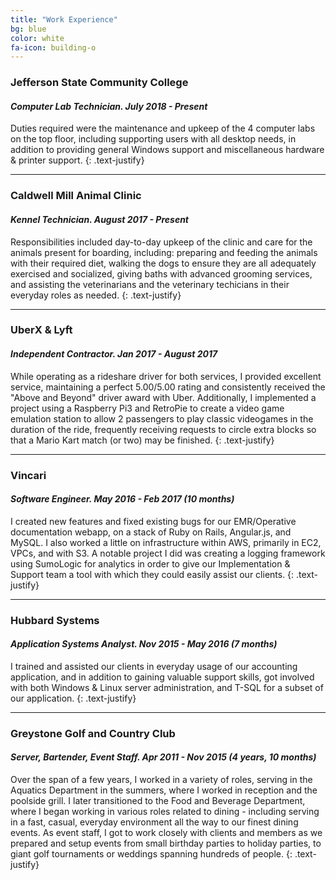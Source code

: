 ```yaml
---
title: "Work Experience"
bg: blue
color: white
fa-icon: building-o
---
```


### **Jefferson State Community College**
#### *Computer Lab Technician.    July 2018 - Present*

Duties required were the maintenance and upkeep of the 4 computer labs on the top floor, including supporting users with all desktop needs, in addition to providing general Windows support and miscellaneous hardware & printer support.
{: .text-justify}

---

### **Caldwell Mill Animal Clinic**
#### *Kennel Technician.    August 2017 - Present*

Responsibilities included day-to-day upkeep of the clinic and care for the animals present for boarding, including: preparing and feeding the animals with their required diet, walking the dogs to ensure they are all adequately exercised and socialized, giving baths with advanced grooming services, and assisting the veterinarians and the veterinary techicians in their everyday roles as needed.
{: .text-justify}

---

### **UberX & Lyft**
#### *Independent Contractor.    Jan 2017 - August 2017*

While operating as a rideshare driver for both services, I provided excellent service, maintaining a perfect 5.00/5.00 rating and consistently received the "Above and Beyond" driver award with Uber. Additionally, I implemented a project using a Raspberry Pi3 and RetroPie to create a video game emulation station to allow 2 passengers to play classic videogames in the duration of the ride, frequently receiving requests to circle extra blocks so that a Mario Kart match (or two) may be finished.
{: .text-justify}

---


### **Vincari**
#### *Software Engineer.    May 2016 - Feb 2017 (10 months)*

I created new features and fixed existing bugs for our EMR/Operative documentation webapp, on a stack of Ruby on Rails, Angular.js, and MySQL. I also worked a little on infrastructure within AWS, primarily in EC2, VPCs, and with S3. A notable project I did was creating a logging framework using SumoLogic for analytics in order to give our Implementation & Support team a tool with which they could easily assist our clients.
{: .text-justify}

---


### **Hubbard Systems**
#### *Application Systems Analyst.    Nov 2015 - May 2016 (7 months)*

I trained and assisted our clients in everyday usage of our accounting application, and in addition to gaining valuable support skills, got involved with both Windows & Linux server administration, and T-SQL for a subset of our application.
{: .text-justify}

---

### **Greystone Golf and Country Club**
#### *Server, Bartender, Event Staff.    Apr 2011 - Nov 2015 (4 years, 10 months)*

Over the span of a few years, I worked in a variety of roles, serving in the Aquatics Department in the summers, where I worked in reception and the poolside grill. I later transitioned to the Food and Beverage Department, where I began working in various roles related to dining - including serving in a fast, casual, everyday environment all the way to our finest dining events. As event staff, I got to work closely with clients and members as we prepared and setup events from small birthday parties to holiday parties, to giant golf tournaments or weddings spanning hundreds of people.
 {: .text-justify}
